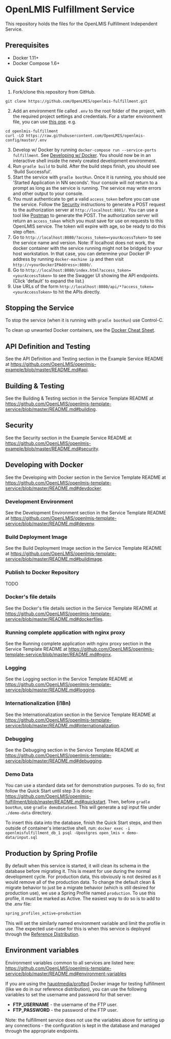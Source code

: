 # OpenLMIS Fulfillment Service
This repository holds the files for the OpenLMIS Fulfillment Independent Service.

## Prerequisites
* Docker 1.11+
* Docker Compose 1.6+

## <a name="quickstart">Quick Start</a>
1. Fork/clone this repository from GitHub.

 ```shell
 git clone https://github.com/OpenLMIS/openlmis-fulfillment.git
 ```
2. Add an environment file called `.env` to the root folder of the project, with the required 
project settings and credentials. For a starter environment file, you can use [this 
one](https://github.com/OpenLMIS/openlmis-config/blob/master/.env). e.g.

 ```shell
 cd openlmis-fulfillment
 curl -LO https://raw.githubusercontent.com/OpenLMIS/openlmis-config/master/.env
 ```
3. Develop w/ Docker by running `docker-compose run --service-ports fulfillment`.
See [Developing w/ Docker](#devdocker). You should now be in an interactive shell inside
the newly created development environment.
4. Run `gradle build` to build. After the build steps finish, you should see 'Build Successful'.
5. Start the service with `gradle bootRun`. Once it is running, you should see
'Started Application in NN seconds'. Your console will not return to a prompt as long as
the service is running. The service may write errors and other output to your console.
6. You must authenticate to get a valid `access_token` before you can use the service.
Follow the [Security](https://github.com/OpenLMIS/openlmis-example/blob/master/README.md#security)
instructions to generate a POST request to the authorization server at `http://localhost:8081/`.
You can use a tool like [Postman](https://www.getpostman.com/) to generate the POST.
The authorization server will return an `access_token` which you must save for use on requests to
this OpenLMIS service. The token will expire with age, so be ready to do this step often.
7. Go to `http://localhost:8080/?access_token=<yourAccessToken>` to see the service name and version.
Note: If localhost does not work, the docker container with the service running might not be
bridged to your host workstation. In that case, you can determine your Docker IP address by
running `docker-machine ip` and then visit `http://<yourDockerIPAddress>:8080/`.
8. Go to `http://localhost:8080/index.html?access_token=<yourAccessToken>` to see the Swagger UI showing the API endpoints.
(Click 'default' to expand the list.)
9. Use URLs of the form `http://localhost:8080/api/*?access_token=<yourAccessToken>` to hit
the APIs directly.

## Stopping the Service
To stop the service (when it is running with `gradle bootRun`) use Control-C.

To clean up unwanted Docker containers, see the [Docker Cheat Sheet](https://openlmis.atlassian.net/wiki/display/OP/Docker+Cheat+Sheet#DockerCheatSheet-Cleaningup:).

## API Definition and Testing
See the API Definition and Testing section in the Example Service README at
https://github.com/OpenLMIS/openlmis-example/blob/master/README.md#api.

## Building & Testing
See the Building & Testing section in the Service Template README at
https://github.com/OpenLMIS/openlmis-template-service/blob/master/README.md#building.

## Security
See the Security section in the Example Service README at
https://github.com/OpenLMIS/openlmis-example/blob/master/README.md#security.

## <a name="devdocker">Developing with Docker</a>
See the Developing with Docker section in the Service Template README at
https://github.com/OpenLMIS/openlmis-template-service/blob/master/README.md#devdocker.

### Development Environment
See the Development Environment section in the Service Template README at
https://github.com/OpenLMIS/openlmis-template-service/blob/master/README.md#devenv.

### Build Deployment Image
See the Build Deployment Image section in the Service Template README at
https://github.com/OpenLMIS/openlmis-template-service/blob/master/README.md#buildimage.

### Publish to Docker Repository
TODO

### Docker's file details
See the Docker's file details section in the Service Template README at
https://github.com/OpenLMIS/openlmis-template-service/blob/master/README.md#dockerfiles.

### Running complete application with nginx proxy
See the Running complete application with nginx proxy section in the Service Template README at
https://github.com/OpenLMIS/openlmis-template-service/blob/master/README.md#nginx.

### Logging
See the Logging section in the Service Template README at 
https://github.com/OpenLMIS/openlmis-template-service/blob/master/README.md#logging.

### Internationalization (i18n)
See the Internationalization section in the Service Template README at 
https://github.com/OpenLMIS/openlmis-template-service/blob/master/README.md#internationalization.

### Debugging
See the Debugging section in the Service Template README at
https://github.com/OpenLMIS/openlmis-template-service/blob/master/README.md#debugging.

### Demo Data
You can use a standard data set for demonstration purposes. To do so, first follow the Quick Start
until step 3 is done: https://github.com/OpenLMIS/openlmis-fulfillment/blob/master/README.md#quickstart.
Then, before `gradle bootRun`, use `gradle demoDataSeed`. This will generate a sql input file under
`./demo-data` directory.

To insert this data into the database, finish the Quick Start steps,
and then outside of container's interactive shell, run:
`docker exec -i openlmisfulfillment_db_1 psql -Upostgres open_lmis < demo-data/input.sql`

## Production by Spring Profile

By default when this service is started, it will clean its schema in the database before migrating
it.  This is meant for use during the normal development cycle.  For production data, this obviously
is not desired as it would remove all of the production data.  To change the default clean & migrate
behavior to just be a migrate behavior (which is still desired for production use), we use a Spring
Profile named `production`.  To use this profile, it must be marked as Active.  The easiest way to
do so is to add to the .env file:

```java
spring_profiles_active=production
```

This will set the similarly named environment variable and limit the profile in use.  The
expected use-case for this is when this service is deployed through the
[Reference Distribution](https://github.com/openlmis/openlmis-ref-distro).

## Environment variables

Environment variables common to all services are listed here: https://github.com/OpenLMIS/openlmis-template-service/blob/master/README.md#environment-variables

If you are using the [hauptmedia/proftpd](https://hub.docker.com/r/hauptmedia/proftpd/) Docker image for testing fulfillment (like we do in our reference distribution), you can use the following variables to set the username and password for that server:

* **FTP_USERNAME** - the username of the FTP user. 
* **FTP_PASSWORD** - the password of the FTP user.

Note: the fulfillment service does not use the variables above for setting up any connections - the configuration is kept in the database and managed through the appropriate endpoints.
